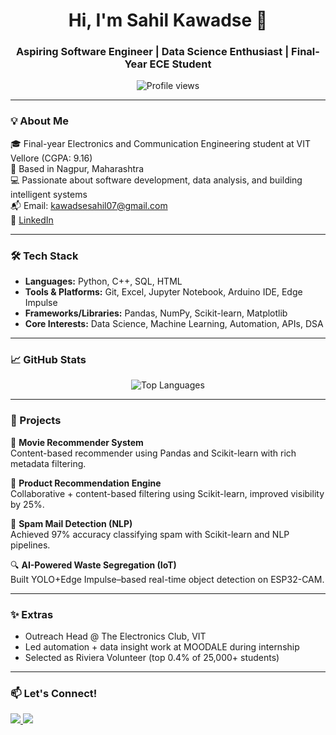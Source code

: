 <!-- GitHub Profile README for Sahil Kawadse -->

<h1 align="center">Hi, I'm Sahil Kawadse 👋</h1>
<h3 align="center">Aspiring Software Engineer | Data Science Enthusiast | Final-Year ECE Student</h3>

<p align="center">
  <img src="https://komarev.com/ghpvc/?username=sahil-kawadse&label=Profile%20views&color=0e75b6&style=flat" alt="Profile views" />
</p>

---

### 💡 About Me

🎓 Final-year Electronics and Communication Engineering student at VIT Vellore (CGPA: 9.16)  
📍 Based in Nagpur, Maharashtra  
💻 Passionate about software development, data analysis, and building intelligent systems  
📬 Email: [kawadsesahil07@gmail.com](mailto:kawadsesahil07@gmail.com)  
🔗 [LinkedIn](https://linkedin.com/in/sahil-kawadse)

---

### 🛠️ Tech Stack

- **Languages:** Python, C++, SQL, HTML  
- **Tools & Platforms:** Git, Excel, Jupyter Notebook, Arduino IDE, Edge Impulse  
- **Frameworks/Libraries:** Pandas, NumPy, Scikit-learn, Matplotlib  
- **Core Interests:** Data Science, Machine Learning, Automation, APIs, DSA

---

### 📈 GitHub Stats

<p align="center">

 
<img src="https://github-readme-stats.vercel.app/api/top-langs/?username=sahil8303&layout=compact&theme=tokyonight" alt="Top Languages" />

</p>

---

### 💼 Projects

🚀 **Movie Recommender System**  
Content-based recommender using Pandas and Scikit-learn with rich metadata filtering.

🛒 **Product Recommendation Engine**  
Collaborative + content-based filtering using Scikit-learn, improved visibility by 25%.

📧 **Spam Mail Detection (NLP)**  
Achieved 97% accuracy classifying spam with Scikit-learn and NLP pipelines.

🔍 **AI-Powered Waste Segregation (IoT)**  
Built YOLO+Edge Impulse–based real-time object detection on ESP32-CAM.

---

### ✨ Extras

- Outreach Head @ The Electronics Club, VIT  
- Led automation + data insight work at MOODALE during internship  
- Selected as Riviera Volunteer (top 0.4% of 25,000+ students)  

---

### 📫 Let's Connect!

<p>
  <a href="https://linkedin.com/in/sahil-kawadse" target="_blank">
    <img src="https://img.shields.io/badge/-LinkedIn-blue?style=flat-square&logo=linkedin" />
  </a>
  <a href="mailto:kawadsesahil07@gmail.com" target="_blank">
    <img src="https://img.shields.io/badge/-Email-red?style=flat-square&logo=gmail&logoColor=white" />
  </a>
</p>
